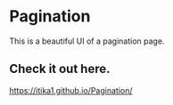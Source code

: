 # Pagination
This is a beautiful UI of a pagination page. 
## Check it out here.
https://itika1.github.io/Pagination/
